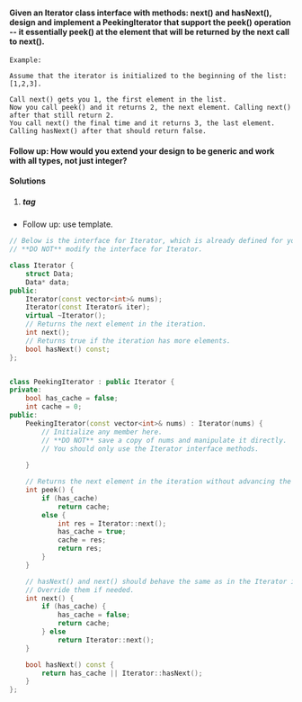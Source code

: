 #### Given an Iterator class interface with methods: next() and hasNext(), design and implement a PeekingIterator that support the peek() operation -- it essentially peek() at the element that will be returned by the next call to next().

```
Example:

Assume that the iterator is initialized to the beginning of the list: [1,2,3].

Call next() gets you 1, the first element in the list.
Now you call peek() and it returns 2, the next element. Calling next() after that still return 2. 
You call next() the final time and it returns 3, the last element. 
Calling hasNext() after that should return false.
```

#### Follow up: How would you extend your design to be generic and work with all types, not just integer?

#### Solutions

1. ##### tag

- Follow up: use template.

```c++
// Below is the interface for Iterator, which is already defined for you.
// **DO NOT** modify the interface for Iterator.

class Iterator {
    struct Data;
	Data* data;
public:
	Iterator(const vector<int>& nums);
	Iterator(const Iterator& iter);
	virtual ~Iterator();
	// Returns the next element in the iteration.
	int next();
	// Returns true if the iteration has more elements.
	bool hasNext() const;
};


class PeekingIterator : public Iterator {
private:
	bool has_cache = false;
	int cache = 0;
public:
	PeekingIterator(const vector<int>& nums) : Iterator(nums) {
	    // Initialize any member here.
	    // **DO NOT** save a copy of nums and manipulate it directly.
	    // You should only use the Iterator interface methods.
	    
	}

    // Returns the next element in the iteration without advancing the iterator.
	int peek() {
        if (has_cache)
			return cache;
		else {
			int res = Iterator::next();
			has_cache = true;
			cache = res;
			return res;
		}
	}

	// hasNext() and next() should behave the same as in the Iterator interface.
	// Override them if needed.
	int next() {
	    if (has_cache) {
			has_cache = false;
			return cache;
		} else
			return Iterator::next();
	}

	bool hasNext() const {
	    return has_cache || Iterator::hasNext();
	}
};
```